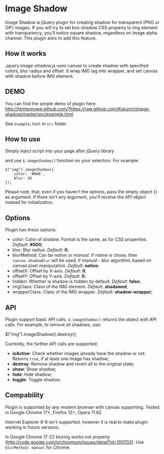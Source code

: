 Image Shadow
============

Image Shadow is jQuery plugin for creating shadow for transparent (PNG or GIF) images. If you will try to set box-shadow CSS property to img element with transparency, you'll notice square shadow, regardless on image alpha channel. This plugin aims to add this feature.

How it works
------------

*.jquery.image-shadow.js* uses canvas to create shadow with specified colors, blur radius and offset. It wrap IMG tag into wrapper, and set canvas with shadow before IMG element.

DEMO
------------

You can find the simple demo of plugin here: http://htmlpreview.github.com/?https://raw.github.com/Kukunin/image-shadow/master/src/example.html

See `example.html` in `src` folder

How to use
------------

Simply inject script into your page after jQuery library

   <script src="jquery.image-shadow.js" type="text/javascript" charset="utf-8"></script>

and use `$.imageShadow()` function on your selectors. For example:

    $("img").imageShadow({
        color: '#666',
        blur: 20
    });

Please note, that, even if you haven't the options, pass the empty object {} as argument.
If there isn't any argument, you'll receive the API object instead for initialization.

Options
---------

Plugin has these options:

- color: Color of shadow. Format is the same, as for CSS properties. *Default*: **#000**;
- blur: Blur radius. *Default*: **0**;
- blurMethod: Can be *native* or *manual*. If *native* is chose, then `canvas.shadowBlur` will be used, if *manual* - blur algorithm, based on canvas pixel manipulation. *Default*: **native**;
- offsetX: Offset by X-axis. *Default*: **0**;
- offsetY: Offset by Y-axis. *Default*: **0**;
- hidden: Whether is shadow is hidden by default. *Default*: **false**;
- imgClass: Class of the IMG element. *Default*: **shadowed**;
- wrapperClass: Class of the IMG wrapper. *Default*: **shadow-wrapper**;

API
-----------

Plugin support basic API calls. `$.imageShadow()` returns the object with API calls. For example, to remove all shadows, use:

   $("img").imageShadow().destroy();

Currently, the further API calls are supported:

- **isActive**: Check whether images already have the shadow or not. Returns `true`, if at least one image has shadow;
- **destroy**: Remove shadow and revert all to the original state;
- **show**: Show shadow;
- **hide**: Hide shadow;
- **toggle**: Toggle shadow;

Compability
-----------

Plugin is supported by any modern browser with canvas supporting.
Tested in Google Chrome 17+, Firefox 12+, Opera 11.62

Internet Explorer 6-8 isn't supported, however it is real to make plugin working in future versions.

In Google Chrome 17-22 bluring works not properly (http://code.google.com/p/chromium/issues/detail?id=100703).
Use `blurMethod: manual` for Chrome.

